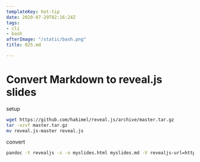 ```yaml
---
templateKey: hot-tip
date: 2020-07-29T02:16:24Z
tags:
- cli
- bash
afterImage: "/static/bash.png"
title: 025.md

---
```

# Convert **Markdown** to __reveal.js__ slides

setup
``` bash
wget https://github.com/hakimel/reveal.js/archive/master.tar.gz
tar -xzvf master.tar.gz
mv reveal.js-master reveal.js
```

convert
``` bash
pandoc -t revealjs -s -o myslides.html myslides.md -V revealjs-url=https://unpkg.com/reveal.js@3.9.2/
```